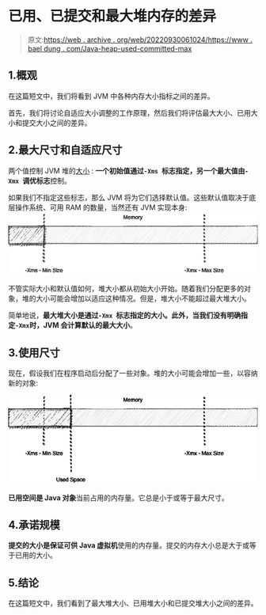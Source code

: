 # 已用、已提交和最大堆内存的差异

> 原文:[https://web . archive . org/web/20220930061024/https://www . bael dung . com/Java-heap-used-committed-max](https://web.archive.org/web/20220930061024/https://www.baeldung.com/java-heap-used-committed-max)

## 1.概观

在这篇短文中，我们将看到 JVM 中各种内存大小指标之间的差异。

首先，我们将讨论自适应大小调整的工作原理，然后我们将评估最大大小、已用大小和提交大小之间的差异。

## 2.最大尺寸和自适应尺寸

两个值控制 JVM 堆的[大小](/web/20220701022151/https://www.baeldung.com/jvm-parameters) : **一个初始值通过`-Xms `标志指定，另一个最大值由`-Xmx `调优标志**控制。

如果我们不指定这些标志，那么 JVM 将为它们选择默认值。这些默认值取决于底层操作系统、可用 RAM 的数量，当然还有 JVM 实现本身: [![Intial Size](img/e9450de433ad878bd75a1d406b8903d3.png)](/web/20220701022151/https://www.baeldung.com/wp-content/uploads/2020/08/Intial-Size.png)

不管实际大小和默认值如何，堆大小都从初始大小开始。随着我们分配更多的对象，堆的大小可能会增加以适应这种情况。但是，堆大小不能超过最大堆大小。

简单地说，**最大堆大小是通过`-Xmx `标志指定的大小。此外，当我们没有明确指定`-Xmx`时，JVM 会计算默认的最大大小**。

## 3.使用尺寸

现在，假设我们在程序启动后分配了一些对象。堆的大小可能会增加一些，以容纳新的对象:

[![Used Space](img/9c1643c55444c2417824ff574c26d393.png)](/web/20220701022151/https://www.baeldung.com/wp-content/uploads/2020/08/Used-Space.png)

**已用空间是 Java 对象**当前占用的内存量。它总是小于或等于最大尺寸。

## 4.承诺规模

**提交的大小是保证可供 Java 虚拟机**使用的内存量。提交的内存大小总是大于或等于已用的大小。

## 5.结论

在这篇短文中，我们看到了最大堆大小、已用堆大小和已提交堆大小之间的差异。